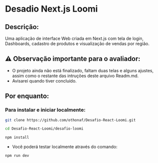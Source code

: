 # Desadio Next.js Loomi

## Descrição:

Uma aplicação de interface Web criada em Next.js com tela de login, Dashboards, cadastro de produtos e visualização de vendas por região.

## :warning: Observação importante para o avaliador:

* O projeto ainda não está finalizado, faltam duas telas e alguns ajustes, assim como o restante das intruções deste arquivo Readm.md.
* Avisarei quando tiver concluído.

## Por enquanto:

### Para instalar e iniciar localmente:

```bash
git clone https://github.com/othonaf/Desafio-React-Loomi.git

cd Desafio-React-Loomi/desafio-loomi

npm install
```

* Você poderá testar localmente através do comando:

```bash
npm run dev
```

